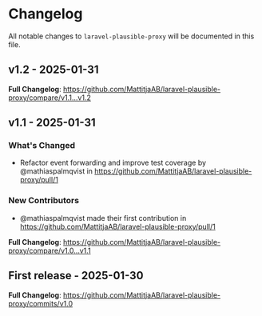 # Changelog

All notable changes to `laravel-plausible-proxy` will be documented in this file.

## v1.2 - 2025-01-31

**Full Changelog**: https://github.com/MattitjaAB/laravel-plausible-proxy/compare/v1.1...v1.2

## v1.1 - 2025-01-31

### What's Changed

* Refactor event forwarding and improve test coverage by @mathiaspalmqvist in https://github.com/MattitjaAB/laravel-plausible-proxy/pull/1

### New Contributors

* @mathiaspalmqvist made their first contribution in https://github.com/MattitjaAB/laravel-plausible-proxy/pull/1

**Full Changelog**: https://github.com/MattitjaAB/laravel-plausible-proxy/compare/v1.0...v1.1

## First release - 2025-01-30

**Full Changelog**: https://github.com/MattitjaAB/laravel-plausible-proxy/commits/v1.0

